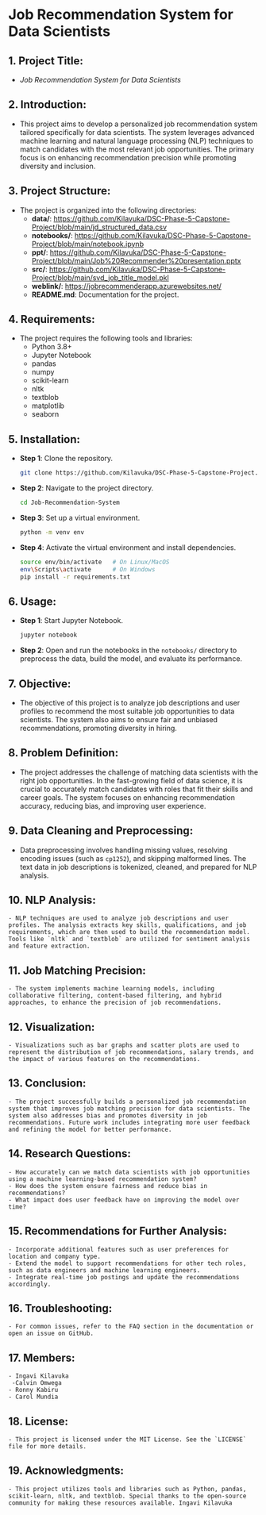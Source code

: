 # **Job Recommendation System for Data Scientists**

## 1. **Project Title**:
   - *Job Recommendation System for Data Scientists*

## 2. **Introduction**:
   - This project aims to develop a personalized job recommendation system tailored specifically for data scientists. The system leverages advanced machine learning and natural language processing (NLP) techniques to match candidates with the most relevant job opportunities. The primary focus is on enhancing recommendation precision while promoting diversity and inclusion.

## 3. **Project Structure**:
   - The project is organized into the following directories:
     - **data/**: https://github.com/Kilavuka/DSC-Phase-5-Capstone-Project/blob/main/jd_structured_data.csv
     - **notebooks/**: https://github.com/Kilavuka/DSC-Phase-5-Capstone-Project/blob/main/notebook.ipynb
     - **ppt/**: https://github.com/Kilavuka/DSC-Phase-5-Capstone-Project/blob/main/Job%20Recommender%20presentation.pptx
     - **src/**: https://github.com/Kilavuka/DSC-Phase-5-Capstone-Project/blob/main/svd_job_title_model.pkl
     - **weblink/**: https://jobrecommenderapp.azurewebsites.net/
     - **README.md**: Documentation for the project.

## 4. **Requirements**:
   - The project requires the following tools and libraries:
     - Python 3.8+
     - Jupyter Notebook
     - pandas
     - numpy
     - scikit-learn
     - nltk
     - textblob
     - matplotlib
     - seaborn

## 5. **Installation**:
   - **Step 1**: Clone the repository.
     ```bash
     git clone https://github.com/Kilavuka/DSC-Phase-5-Capstone-Project.git
     ```
   - **Step 2**: Navigate to the project directory.
     ```bash
     cd Job-Recommendation-System
     ```
   - **Step 3**: Set up a virtual environment.
     ```bash
     python -m venv env
     ```
   - **Step 4**: Activate the virtual environment and install dependencies.
     ```bash
     source env/bin/activate   # On Linux/MacOS
     env\Scripts\activate      # On Windows
     pip install -r requirements.txt
     ```

## 6. **Usage**:
   - **Step 1**: Start Jupyter Notebook.
     ```bash
     jupyter notebook
     ```
   - **Step 2**: Open and run the notebooks in the `notebooks/` directory to preprocess the data, build the model, and evaluate its performance.

## 7. **Objective**:
   - The objective of this project is to analyze job descriptions and user profiles to recommend the most suitable job opportunities to data scientists. The system also aims to ensure fair and unbiased recommendations, promoting diversity in hiring.

## 8. **Problem Definition**:
   - The project addresses the challenge of matching data scientists with the right job opportunities. In the fast-growing field of data science, it is crucial to accurately match candidates with roles that fit their skills and career goals. The system focuses on enhancing recommendation accuracy, reducing bias, and improving user experience.

## 9. **Data Cleaning and Preprocessing**:
   - Data preprocessing involves handling missing values, resolving encoding issues (such as `cp1252`), and skipping malformed lines. The text data in job descriptions is tokenized, cleaned, and prepared for NLP analysis.

## 10. **NLP Analysis**:
    - NLP techniques are used to analyze job descriptions and user profiles. The analysis extracts key skills, qualifications, and job requirements, which are then used to build the recommendation model. Tools like `nltk` and `textblob` are utilized for sentiment analysis and feature extraction.

## 11. **Job Matching Precision**:
    - The system implements machine learning models, including collaborative filtering, content-based filtering, and hybrid approaches, to enhance the precision of job recommendations.

## 12. **Visualization**:
    - Visualizations such as bar graphs and scatter plots are used to represent the distribution of job recommendations, salary trends, and the impact of various features on the recommendations.

## 13. **Conclusion**:
    - The project successfully builds a personalized job recommendation system that improves job matching precision for data scientists. The system also addresses bias and promotes diversity in job recommendations. Future work includes integrating more user feedback and refining the model for better performance.

## 14. **Research Questions**:
    - How accurately can we match data scientists with job opportunities using a machine learning-based recommendation system?
    - How does the system ensure fairness and reduce bias in recommendations?
    - What impact does user feedback have on improving the model over time?

## 15. **Recommendations for Further Analysis**:
    - Incorporate additional features such as user preferences for location and company type.
    - Extend the model to support recommendations for other tech roles, such as data engineers and machine learning engineers.
    - Integrate real-time job postings and update the recommendations accordingly.

## 16. **Troubleshooting**:
    - For common issues, refer to the FAQ section in the documentation or open an issue on GitHub.

## 17. **Members**:
    - Ingavi Kilavuka
     -Calvin Omwega
    - Ronny Kabiru
    - Carol Mundia

## 18. **License**:
    - This project is licensed under the MIT License. See the `LICENSE` file for more details.

## 19. **Acknowledgments**:
    - This project utilizes tools and libraries such as Python, pandas, scikit-learn, nltk, and textblob. Special thanks to the open-source community for making these resources available. Ingavi Kilavuka
